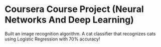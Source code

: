 # Coursera Course Project (Neural Networks And Deep Learning)
 Built an image recognition algorithm. A cat classifier that recognizes cats using Logistic Regression with 70% accuracy!
 


